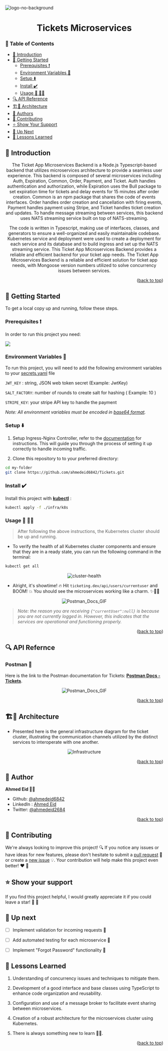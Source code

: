 <a name="readme-top"></a>

![logo-no-background](https://github.com/ahmedeid6842/Code-Base/assets/57197702/8898f229-8118-4c1c-8a0b-89a84c60f949)


<h1 align="center">Tickets Microservices</h1>

### 📑 Table of Contents
- [📘 Introduction](#introduction)
- [🚀 Getting Started](#getting-started)
  - [Prerequisites ❗](#prerequisites)
  - [Environment Variables :key:](#environment-variables)
  - [Setup ⬇️](#setup)
  - [Install :heavy_check_mark: ](#install)
  - [Usage 🤿 🏃‍♂️](#usage)
- [🔍 API Reference](#api-reference)
- [🏗️🔨 Architecture](#architecture)
- [👥 Authors](#authors)
- [🤝 Contributing](#contributing)
- [⭐️ Show Your Support](#show-your-support)
- [🔭 Up Next](#up-next)
- [💎 Lessons Learned](#lessons-learned)

## 📘 Introduction <a name="introduction"></a>
<p align="center">
The Ticket App Microservices Backend is a Node.js Typescript-based backend that utilizes microservices architecture to provide a seamless user experience. This backend is composed of several microservices including Auth, Expiration, Common, Order, Payment, and Ticket. Auth handles authentication and authorization, while Expiration uses the Bull package to set expiration time for tickets and delay events for 15 minutes after order creation. Common is an npm package that shares the code of events interfaces. Order handles order creation and cancellation with firing events, Payment handles payment using Stripe, and Ticket handles ticket creation and updates. To handle message streaming between services, this backend uses NATS streaming service built on top of NATS-streaming. 
</p>

<p align="center">
The code is written in Typescript, making use of interfaces, classes, and generators to ensure a well-organized and easily maintainable codebase. Kubernetes service and deployment were used to create a deployment for each service and its database and to build ingress and set up the NATS streaming service. This Ticket App Microservices Backend provides a reliable and efficient backend for your ticket app needs. The Ticket App Microservices Backend is a reliable and efficient solution for ticket app needs, with Mongoose version numbers utilized to solve concurrency issues between services.
</p>

<p align="right">(<a href="#readme-top">back to top</a>)</p>

## 🚀 Getting Started <a name="getting-started"></a>

To get a local copy up and running, follow these steps.

### Prerequisites ❗<a name="prerequisites"></a>

In order to run this project you need:

 <a href="https://skillicons.dev">
        <img src="https://skillicons.dev/icons?i=docker,kubernetes&theme=light"/>
    </a>
 </p>

### Environment Variables :key: <a name="environment-variables"></a>

To run this project, you will need to add the following environment variables to your [secrets.yaml](./infra/k8s/secrets.yaml) file

 `JWT_KEY` : string, JSON web token secret <string> (Example: JwtKey)

`SALT_FACTORY`:  number of rounds to create salt for hashing<number> ( Example: 10 )

`STRIPE_KEY`: your stripe API key to handle the payment 

_Note: All environment variables must be encoded in [base64 format](https://www.base64encode.org/)._

### Setup ⬇️ <a name="setup"></a>
1. Setup Ingress-Nginx Controller, refer to the [documentation](https://kubernetes.github.io/ingress-nginx/deploy/) for instructions. This will guide you through the process of setting it up correctly to handle incoming traffic.

2. Clone this repository to to your preferred directory:

```bash
cd my-folder
git clone https://github.com/ahmedeid6842/Tickets.git
```

### Install :heavy_check_mark: <a name="install"></a>

Install this project with **[kubectl](https://kubernetes.io/docs/tasks/tools/)** :

```bash
kubectl apply -f ./infra/k8s
```
### Usage 🤿 🏃‍♂️ <a name="usage"></a>

> After following the above instructions, the Kubernetes cluster should be up and running.

- To verify the health of all Kubernetes cluster components and ensure that they are in a ready state, you can run the following command in the terminal: 

```bash
kubectl get all
```

<p align="center"><img src="https://github.com/ahmedeid6842/Vending/assets/57197702/2b7aa64e-8c0c-4724-aa91-83d264694ce8" alt="cluster-health"/> </p>

- Alright, it's showtime! 🔥 Hit `ticketing.dev/api/users/currentuser` and BOOM! 💥 You should see the microservices working like a charm. ✨🧙‍♂️

<p align="center"><img src="https://github.com/ahmedeid6842/Vending/assets/57197702/c3d957c3-da45-4405-add9-3f4abcd20a2e" alt="Postman_Docs_GIF"/> </p>


> _Note: the reason you are receiving `{"currentUser":null}` is because you are not currently logged in. However, this indicates that the services are operational and functioning properly._ 

<p align="right">(<a href="#readme-top">back to top</a>)</p>

## 🔍 API Refernce <a name="api-reference"></a>

### Postman 🤩 
Here is the link to the Postman documentation for Tickets: **[Postman Docs - Tickets](https://documenter.getpostman.com/view/10444163/2s946feY8x)**.

 <p align="center"><img src="https://github.com/ahmedeid6842/Vending/assets/57197702/c1b1c78d-b5cb-4c73-96ef-36e75e4c4966" alt="Postman_Docs_GIF"/> </p>

<p align="right">(<a href="#readme-top">back to top</a>)</p>

## 🏗️🔨 Architecture <a name="architecture"></a>

- Presented here is the general infrastructure diagram for the ticket cluster, illustrating the communication channels utilized by the distinct services to interoperate with one another.

 <p align="center"><img src="https://github.com/ahmedeid6842/Code-Base/assets/57197702/9d3c0317-6115-42bb-bb39-0733573e36d1" alt="Infrastructure"/> </p>

<p align="right">(<a href="#readme-top">back to top</a>)</p>

## 👤 Author <a name="author"></a>
**Ahmed Eid 🙋‍♂️**
- Github: [@ahmedeid6842](https://github.com/ahmedeid6842/)
- LinkedIn : [Ahmed Eid](https://www.linkedin.com/in/ahmed-eid-0018571b1/)
- Twitter: [@ahmedeid2684](https://twitter.com/ahmedeid2684)

<p align="right">(<a href="#readme-top">back to top</a>)</p>

## 🤝 Contributing <a name="contribution"></a>

We're always looking to improve this project! 🔍 If you notice any issues or have ideas for new features, please don't hesitate to submit a [pull request](https://github.com/ahmedeid6842/Tickets/pulls) 🙌 or create a [new issue](https://github.com/ahmedeid6842/Tickets/issues/new) 💡. Your contribution will help make this project even better! ❤️ 💪

## ⭐️ Show your support <a name="support"></a>

If you find this project helpful, I would greatly appreciate it if you could leave a star! 🌟 💟 

## 🔭 **Up next**

- [ ] Implement validation for incoming requests 🚦
- [ ] Add automated testing for each microservice 🧪
- [ ] Implement "Forgot Password" functionality 💁


## 💎 Lessons Learned

1. Understanding of concurrency issues and techniques to mitigate them.

2. Development of a good interface and base classes using TypeScript to enhance code organization and reusability.

3. Configuration and use of a message broker to facilitate event sharing between microservices.

4. Creation of a robust architecture for the microservices cluster using Kubernetes.

5. There is always something new to learn 👨‍💻.

<p align="right">(<a href="#readme-top">back to top</a>)</p>

